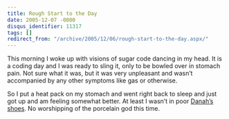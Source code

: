 ```yaml
---
title: Rough Start to the Day
date: 2005-12-07 -0800
disqus_identifier: 11317
tags: []
redirect_from: "/archive/2005/12/06/rough-start-to-the-day.aspx/"
---
```


This morning I woke up with visions of sugar code dancing in my head. It
is a coding day and I was ready to sling it, only to be bowled over in
stomach pain. Not sure what it was, but it was very unpleasant and
wasn’t accompanied by any other symptoms like gas or otherwise.

So I put a heat pack on my stomach and went right back to sleep and just
got up and am feeling somewhat better. At least I wasn’t in poor
[Danah’s
shoes](http://www.zephoria.org/thoughts/archives/2005/12/08/dear_principal.html).
No worshipping of the porcelain god this time.

